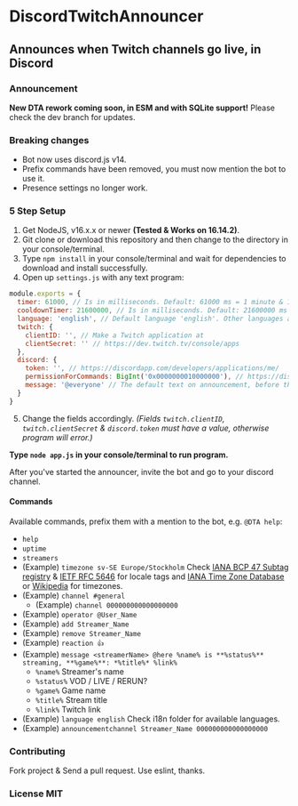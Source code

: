 # DiscordTwitchAnnouncer

## Announces when Twitch channels go live, in Discord

### Announcement

**New DTA rework coming soon, in ESM and with SQLite support!**
Please check the dev branch for updates.

### Breaking changes

* Bot now uses discord.js v14.
* Prefix commands have been removed, you must now mention the bot to use it.
* Presence settings no longer work.

### 5 Step Setup

  1. Get NodeJS, v16.x.x or newer **(Tested & Works on 16.14.2)**.
  2. Git clone or download this repository and then change to the directory in your console/terminal.
  3. Type `npm install` in your console/terminal and wait for dependencies to download and install successfully.
  4. Open up `settings.js` with any text program:

```js
module.exports = {
  timer: 61000, // Is in milliseconds. Default: 61000 ms = 1 minute & 1 second. Lower values may not work out well.
  cooldownTimer: 21600000, // Is in milliseconds. Default: 21600000 ms = 6 hours.
  language: 'english', // Default language 'english'. Other languages available in `i18n` folder.
  twitch: {
    clientID: '', // Make a Twitch application at
    clientSecret: '' // https://dev.twitch.tv/console/apps
  },
  discord: {
    token: '', // https://discordapp.com/developers/applications/me/
    permissionForCommands: BigInt('0x0000000010000000'), // https://discordapp.com/developers/docs/topics/permissions
    message: '@everyone' // The default text on announcement, before the url and stream type. Can be changed with !message command. Default: '@everyone' = '@everyone LIVE! https://twitch.tv/stream'
  }
}
```

  5. Change the fields accordingly. *(Fields `twitch.clientID`, `twitch.clientSecret` & `discord.token` must have a value, otherwise program will error.)*

**Type `node app.js` in your console/terminal to run program.**

After you've started the announcer, invite the bot and go to your discord channel.

#### Commands

Available commands, prefix them with a mention to the bot, e.g. `@DTA help`:

* `help`
* `uptime`
* `streamers`
* (Example) `timezone sv-SE Europe/Stockholm` Check [IANA BCP 47 Subtag registry](https://www.iana.org/assignments/language-subtag-registry/language-subtag-registry) & [IETF RFC 5646](https://tools.ietf.org/html/rfc5646) for locale tags and [IANA Time Zone Database](https://www.iana.org/time-zones) or [Wikipedia](https://en.wikipedia.org/wiki/List_of_tz_database_time_zones) for timezones.
* (Example) `channel #general`
  * (Example) `channel 000000000000000000`
* (Example) `operator @User_Name`
* (Example) `add Streamer_Name`
* (Example) `remove Streamer_Name`
* (Example) `reaction 👍`
* (Example) `message <streamerName> @here %name% is **%status%** streaming, **%game%**: *%title%* %link%`
  * `%name%` Streamer's name
  * `%status%` VOD / LIVE / RERUN?
  * `%game%` Game name
  * `%title%` Stream title
  * `%link%` Twitch link
* (Example) `language english` Check i18n folder for available languages.
* (Example) `announcementchannel Streamer_Name 000000000000000000`

### Contributing

Fork project & Send a pull request. Use eslint, thanks.

### License MIT
